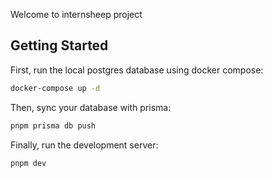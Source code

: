 Welcome to internsheep project

## Getting Started

First, run the local postgres database using docker compose:

```bash
docker-compose up -d
```

Then, sync your database with prisma:

```bash
pnpm prisma db push
```

Finally, run the development server:

```bash
pnpm dev
```
